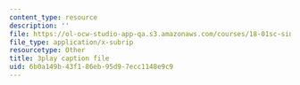 ```yaml
---
content_type: resource
description: ''
file: https://ol-ocw-studio-app-qa.s3.amazonaws.com/courses/18-01sc-single-variable-calculus-fall-2010/6b0a149b43f186eb95d97ecc1148e9c9_Pd2xP5zDsRw.srt
file_type: application/x-subrip
resourcetype: Other
title: 3play caption file
uid: 6b0a149b-43f1-86eb-95d9-7ecc1148e9c9
---
```

